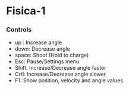# Fisica-1

### Controls
- up : Increase angle
- down: Decrease angle
- space: Shoot (Hold to charge)
- Esc: Pause/Settings menu
- Shift: Increase/Decrease angle faster
- Crtl: Increase/Decrease angle slower
- F1: Show position, velocity and angle values
